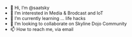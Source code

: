 - 👋 Hi, I’m @saatsky
- 👀 I’m interested in Media & Brodcast and IoT 
- 🌱 I’m currently learning ... life hacks
- 💞️ I’m looking to collaborate on Skyline Dojo Community
- 📫 How to reach me, via email  

<!---
saatsky/saatsky is a ✨ special ✨ repository because its `README.md` (this file) appears on your GitHub profile.
You can click the Preview link to take a look at your changes.
--->
